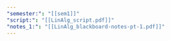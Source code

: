 ```yaml
---
"semester:": "[[sem1]]"
"script:": "[[LinAlg_script.pdf]]"
"notes_1:": "[[LinAlg_blackboard-notes-pt-1.pdf]]"
---
```

